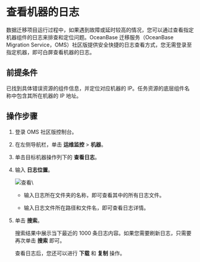 # 查看机器的日志

数据迁移项目运行过程中，如果遇到故障或延时较高的情况，您可以通过查看指定机器组件的日志来排查和定位问题。OceanBase 迁移服务（OceanBase Migration Service，OMS）社区版提供安全快捷的日志查看方式，您无需登录至指定机器，即可白屏查看机器的日志。

## 前提条件

已找到具体错误资源的组件信息，并定位对应机器的 IP。任务资源的底层组件名称中包含其所在机器的 IP 地址。

## 操作步骤

1. 登录 OMS 社区版控制台。
   
2. 在左侧导航栏，单击 **运维监控** \> **机器**。

3. 单击目标机器操作列下的 **查看日志**。

4. 输入 **日志位置**。 

   ![查看](https://help-static-aliyun-doc.aliyuncs.com/assets/img/zh-CN/8515457261/p292941.png)\
   
   * 输入日志所在文件夹的名称，即可查看其中的所有日志文件。
   
   * 输入日志文件所在路径和文件名，即可查看日志详情。

5. 单击 **搜索**。 

   搜索结果中展示当下最近的 1000 条日志内容。如果您需要刷新日志，只需要再次单击 **搜索** 即可。

   查看日志后，您还可以进行 **下载** 和 **复制** 操作。